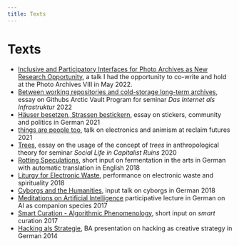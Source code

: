 ```yaml
---
title: Texts
---
```

# Texts
- [Inclusive and Participatory Interfaces for Photo Archives as New Research Opportunity](publish/various_texts/Photo%20Archives%20VIII.md), a talk I had the opportunity to co-write and hold at the Photo Archives VIII in May 2022.
- [Between working repositories and cold-storage long-term archives](publish/various_texts/Between%20working%20repositories%20and%20cold-storage%20long-term%20archives.md), essay on Githubs Arctic Vault Program for seminar *Das Internet als Infrastruktur* 2022
- [Häuser besetzen, Strassen bestickern](publish/various_texts/Häuser%20besetzen,%20Strassen%20bestickern.md), essay on stickers, community and politics in German 2021
- [things are people too](publish/various_texts/things%20are%20people%20too.md), talk on electronics and animism at reclaim futures 2021
- [Trees](publish/various_texts/Trees.md), essay on the usage of the concept of *trees* in anthropological theory for seminar *Social Life in Capitalist Ruins* 2020
- [Rotting Speculations](publish/various_texts/Rotting%20Speculations.md), short input on fermentation in the arts in German with automatic translation in English 2018
- [Liturgy for Electronic Waste](publish/various_texts/Liturgy%20for%20Electronic%20Waste.md), performance on electronic waste and spirituality 2018
- [Cyborgs and the Humanities](publish/various_texts/Cyborgs%20and%20the%20Humanities.md), input talk on cyborgs in German 2018
- [Meditations on Artificial Intelligence](publish/various_texts/Meditations%20on%20Artificial%20Intelligence.md) participative lecture in German on AI as companion species 2017
- [Smart Curation - Algorithmic Phenomenology](publish/various_texts/Smart%20Curation%20-%20Algorithmic%20Phenomenology.md), short input on *smart* curation 2017
- [Hacking als Strategie](publish/various_texts/Hacking%20als%20Strategie.md), BA presentation on hacking as creative strategy in German 2014


